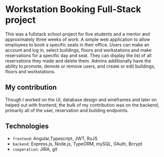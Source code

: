 # Workstation Booking Full-Stack project

This was a fullstack school project for five students and a mentor and approximately three weeks of work. A simple web application to allow employees to book a specific seats in their office. 
Users can make an account and log in, select buildings, floors and workstations and make reservations for a specific day and seat. They can display the list of all reservations they made and delete them.
Admins additionally have the ability to promote, demote or remove users, and create or edit buildings, floors and workstations.


## My contribution

Though I worked on the UI, database design and wireframes and later on helped out with frontend, the bulk of my contribution was on the backend, primarily all of the user, reservation and building endpoints.

## Technologies

- `frontend`: Angular,Typescript, JWT, RxJS
- `backend`: Express.js, Node.js, TypeORM, mySQL, 0Auth, Bcrypt
-  `cooperation`: JIRA, git
